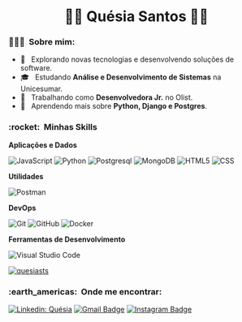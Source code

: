 <h1 align="center">
👩🏾‍ Quésia Santos 👩🏾
</h1>

<h3> 👩🏾‍💻 &nbsp;Sobre mim: </h3>

- 🤔 &nbsp; Explorando novas tecnologias e desenvolvendo soluções de software.
- 🎓 &nbsp; Estudando **Análise e Desenvolvimento de Sistemas** na Unicesumar.
- 💼 &nbsp; Trabalhando como **Desenvolvedora Jr.** no Olist.
- 🌱 &nbsp; Aprendendo mais sobre **Python, Django e Postgres**.

<h3> :rocket: &nbsp;Minhas Skills </h3>

**Aplicações e Dados**

  ![JavaScript](https://img.shields.io/badge/-JavaScript-333333?style=flat&logo=javascript)
  ![Python](https://img.shields.io/badge/-Python-333333?style=flat&logo=Python)
  ![Postgresql](https://img.shields.io/badge/-Postgresql-333333?style=flat&logo=postgresql)
  ![MongoDB](https://img.shields.io/badge/-MongoDB-333333?style=flat&logo=mongodb)
  ![HTML5](https://img.shields.io/badge/-HTML5-333333?style=flat&logo=HTML5)
  ![CSS](https://img.shields.io/badge/-CSS-333333?style=flat&logo=CSS3&logoColor=1572B6)

**Utilidades**

  ![Postman](https://img.shields.io/badge/-Postman-333333?style=flat&logo=postman)

**DevOps**

  ![Git](https://img.shields.io/badge/-Git-333333?style=flat&logo=git)
  ![GitHub](https://img.shields.io/badge/-GitHub-333333?style=flat&logo=github)
  ![Docker](https://img.shields.io/badge/-Docker-333333?style=flat&logo=docker)

**Ferramentas de Desenvolvimento**

  ![Visual Studio Code](https://img.shields.io/badge/-Visual%20Studio%20Code-333333?style=flat&logo=visual-studio-code&logoColor=007ACC)


  [![quesiasts](https://github-readme-stats.vercel.app/api/top-langs/?username=quesiasts&hide=html&layout=compact&theme=dracula)](https://github.com/quesiasts/)


<h3> :earth_americas: &nbsp;Onde me encontrar: </h3> 

[![Linkedin: Quésia](https://img.shields.io/badge/-quesiasts-blue?style=flat-square&logo=Linkedin&logoColor=white&link=LINK-DO-SEU-LINKEDIN)](LINKEDIN)
[![Gmail Badge](https://img.shields.io/badge/-quesiasts@gmail.com-006bed?style=flat-square&logo=Gmail&logoColor=white&link=mailto:quesiasts@gmail.com)](mailto:quesiasts@gmail.com)
[![Instagram Badge](https://img.shields.io/badge/-@quesiacs-6633cc?style=flat-square&labelColor=6633cc&logo=instagram&logoColor=white&link=https://www.instagram.com/quesiacs/?hl=pt-br)](https://www.instagram.com/quesiacs/?hl=pt-br) 
